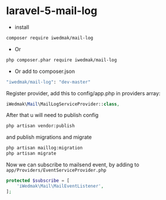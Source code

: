 # laravel-5-mail-log
* install
```bash
composer require iwedmak/mail-log
```
* Or
```bash
php composer.phar require iwedmak/mail-log
```
* Or add to composer.json
```bash
"iwedmak/mail-log": "dev-master"
```

Register provider, add this to config/app.php in providers array:
```php
iWedmak\Mail\MailLogServiceProvider::class,
```
After that u will need to publish config
```bash
php artisan vendor:publish
```
and publish migrations and migrate
``` bash
php artisan maillog:migration
php artisan migrate
```
Now we can subscribe to mailsend event, by adding to `app/Providers/EventServiceProvider.php` 
```php
protected $subscribe = [
    'iWedmak\Mail\MailEventListener',
];
```
